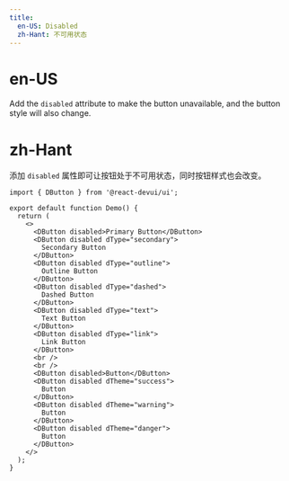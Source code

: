 ```yaml
---
title:
  en-US: Disabled
  zh-Hant: 不可用状态
---
```


# en-US

Add the `disabled` attribute to make the button unavailable, and the button style will also change.

# zh-Hant

添加 `disabled` 属性即可让按钮处于不可用状态，同时按钮样式也会改变。

```tsx
import { DButton } from '@react-devui/ui';

export default function Demo() {
  return (
    <>
      <DButton disabled>Primary Button</DButton>
      <DButton disabled dType="secondary">
        Secondary Button
      </DButton>
      <DButton disabled dType="outline">
        Outline Button
      </DButton>
      <DButton disabled dType="dashed">
        Dashed Button
      </DButton>
      <DButton disabled dType="text">
        Text Button
      </DButton>
      <DButton disabled dType="link">
        Link Button
      </DButton>
      <br />
      <br />
      <DButton disabled>Button</DButton>
      <DButton disabled dTheme="success">
        Button
      </DButton>
      <DButton disabled dTheme="warning">
        Button
      </DButton>
      <DButton disabled dTheme="danger">
        Button
      </DButton>
    </>
  );
}
```
